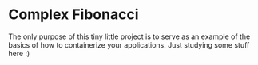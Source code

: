 # Complex Fibonacci

The only purpose of this tiny little project is to serve as an example of the basics of how to containerize your applications. Just studying some stuff here :)
